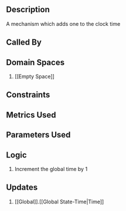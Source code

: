 ## Description

A mechanism which adds one to the clock time
## Called By
## Domain Spaces
1. [[Empty Space]]
## Constraints
## Metrics Used

## Parameters Used

## Logic
1. Increment the global time by 1

## Updates

1. [[Global]].[[Global State-Time|Time]]
